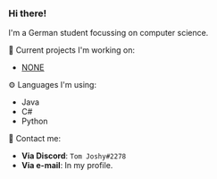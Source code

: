 ### Hi there!

I'm a German student focussing on computer science.


🚧 Current projects I'm working on:

  - [NONE](https://github.com/NONE)

⚙️ Languages I'm using:
  - Java
  - C#
  - Python

💬 Contact me:

  - **Via Discord**: `Tom Joshy#2278`
  - **Via e-mail**: In my profile.
